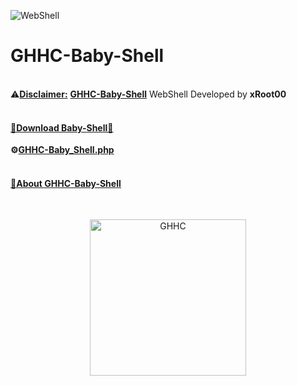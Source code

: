 ![WebShell](https://user-images.githubusercontent.com/80751079/123459017-8b975d00-d607-11eb-8d75-e7519fea5625.png)
# GHHC-Baby-Shell

<br>
⚠<b><u>Disclaimer:</u></b> <b><a href="https://ghhcommunity.github.io/GHHC-Baby-Shell/GHHC-Baby_Shell.php">GHHC-Baby-Shell</a></b> WebShell Developed by <b>xRoot00</b>
<br>
<br>
<h4><b><u>💎Download Baby-Shell💎</u></b></h4>

<b>⚙<a href="https://ghhcommunity.github.io/GHHC-Baby-Shell/GHHC-Baby_Shell.php">GHHC-Baby_Shell.php</a></b>
<br>
<br>
<h4><b><u>📢About <a href="https://ghhcommunity.github.io/GHHC-Baby-Shell/GHHC-Baby_Shell.php">GHHC-Baby-Shell</a></u></b></h4>
<br>
<p align="center"> <a href="#"><img title="GHHC" src="https://user-images.githubusercontent.com/80751079/119229684-f3efac00-bb3a-11eb-8c51-47b553aa3fc4.png" height="250" width="250"></a></p>
<br>
